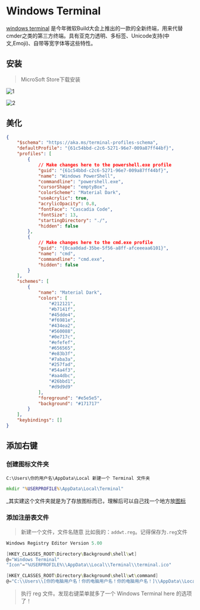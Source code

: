 # Windows Terminal

[windows terminal](https://github.com/microsoft/terminal) 是今年微软Build大会上推出的一款的全新终端，用来代替cmder之类的第三方终端。具有亚克力透明、多标签、Unicode支持(中文,Emoji)、自带等宽字体等这些特性。

## 安装

>MicroSoft Store下载安装

![1](https://oos-cn-kirayoshikage.oss-cn-hangzhou.aliyuncs.com/images/20190901171122.png)

![2](https://oos-cn-kirayoshikage.oss-cn-hangzhou.aliyuncs.com/images/20190901171658.png)

## 美化

```json
{
    "$schema": "https://aka.ms/terminal-profiles-schema",
    "defaultProfile": "{61c54bbd-c2c6-5271-96e7-009a87ff44bf}",
    "profiles": [
        {
            // Make changes here to the powershell.exe profile
            "guid": "{61c54bbd-c2c6-5271-96e7-009a87ff44bf}",
            "name": "Windows PowerShell",
            "commandline": "powershell.exe",
            "cursorShape": "emptyBox",
            "colorScheme": "Material Dark",
            "useAcrylic": true,
            "acrylicOpacity": 0.8,
            "fontFace": "Cascadia Code",
            "fontSize": 13,
            "startingDirectory": "./",
            "hidden": false
        },
        {
            // Make changes here to the cmd.exe profile
            "guid": "{0caa0dad-35be-5f56-a8ff-afceeeaa6101}",
            "name": "cmd",
            "commandline": "cmd.exe",
            "hidden": false
        }
    ],
    "schemes": [
        {
            "name": "Material Dark",
            "colors": [
                "#212121",
                "#b7141f",
                "#45dde4",
                "#f6981e",
                "#434ea2",
                "#560088",
                "#0e717c",
                "#efefef",
                "#656565",
                "#e83b3f",
                "#7aba3a",
                "#257fad",
                "#54a4f3",
                "#aa4dbc",
                "#26bbd1",
                "#d9d9d9"
            ],
            "foreground": "#e5e5e5",
            "background": "#171717"
        }
    ],
    "keybindings": []
}
```

## 添加右键

### 创建图标文件夹

`C:\Users\你的用户名\AppData\Local 新建一个 Terminal 文件夹`

``` cmd
mkdir "%USERPROFILE%\AppData\Local\Terminal"
```

_其实建这个文件夹就是为了存放图标而已，理解后可以自己找一个地方放[图标](https://raw.githubusercontent.com/microsoft/terminal/master/res/terminal.ico)

### 添加注册表文件

>新建一个文件，文件名随意 比如我的：`addwt.reg`。记得保存为`.reg`文件

```powershell
Windows Registry Editor Version 5.00

[HKEY_CLASSES_ROOT\Directory\Background\shell\wt]
@="Windows Terminal"
"Icon"="%USERPROFILE%\\AppData\\Local\\Terminal\\terminal.ico"

[HKEY_CLASSES_ROOT\Directory\Background\shell\wt\command]
@="C:\\Users\\[你的电脑用户名！你的电脑用户名！你的电脑用户名！]\\AppData\\Local\\Microsoft\\WindowsApps\\wt.exe"
```

>执行 reg 文件。发现右键菜单就多了一个 Windows Terminal here 的选项了！